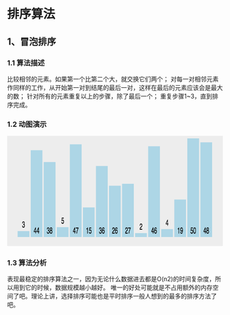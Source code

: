 # 排序算法
## 1、冒泡排序 

### 1.1 算法描述
   比较相邻的元素。如果第一个比第二个大，就交换它们两个；
   对每一对相邻元素作同样的工作，从开始第一对到结尾的最后一对，这样在最后的元素应该会是最大的数；
   针对所有的元素重复以上的步骤，除了最后一个；
   重复步骤1~3，直到排序完成。
### 1.2 动图演示 
   <img src="src/docs/images/Bubble-Sort.gif" width="826" height="257">

### 1.3 算法分析
   表现最稳定的排序算法之一，因为无论什么数据进去都是O(n2)的时间复杂度，所以用到它的时候，数据规模越小越好。
   唯一的好处可能就是不占用额外的内存空间了吧。理论上讲，选择排序可能也是平时排序一般人想到的最多的排序方法了吧。
 